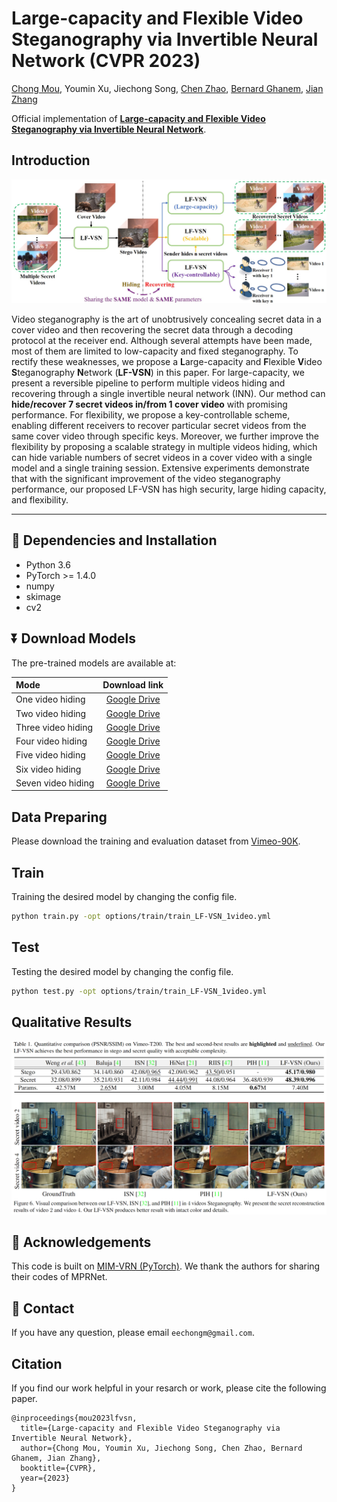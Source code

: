 # Large-capacity and Flexible Video Steganography via Invertible Neural Network (CVPR 2023)
[Chong Mou](https://scholar.google.com.hk/citations?user=SYQoDk0AAAAJ&hl=en), Youmin Xu, Jiechong Song, [Chen Zhao](https://scholar.google.com/citations?hl=zh-CN&user=dUWdX5EAAAAJ), [Bernard Ghanem](https://www.bernardghanem.com/), [Jian Zhang](https://jianzhang.tech/)

Official implementation of **[Large-capacity and Flexible Video Steganography via Invertible Neural Network]()**.

## **Introduction**
<p align="center">
  <img src="assets/overview.PNG">
</p>

<!-- <div align="center"> -->
Video steganography is the art of unobtrusively concealing secret data in a cover video and then recovering the secret data through a decoding protocol at the receiver end. Although several attempts have been made, most of them are limited to low-capacity and fixed steganography. To rectify these weaknesses, we propose a **L**arge-capacity and **F**lexible **V**ideo **S**teganography **N**etwork (**LF-VSN**) in this paper. For large-capacity, we present a reversible pipeline to perform multiple videos hiding and recovering through a single invertible neural network (INN). Our method can **hide/recover 7 secret videos in/from 1 cover video** with promising performance. For flexibility, we propose a key-controllable scheme, enabling different receivers to recover particular secret videos from the same cover video through specific keys. Moreover, we further improve the flexibility by proposing a scalable strategy in multiple videos hiding, which can hide variable numbers of secret videos in a cover video with a single model and a single training session. Extensive experiments demonstrate that with the significant improvement of the video steganography performance, our proposed LF-VSN has high security, large hiding capacity, and flexibility.

---

<!-- ## **🔥🔥🔥 Demo**
<p align="center">
  <img src="assets/steganography.gif">
</p> -->

## 🔧 **Dependencies and Installation**
- Python 3.6
- PyTorch >= 1.4.0
- numpy
- skimage
- cv2  

## ⏬ **Download Models**

The pre-trained models are available at:
<!-- <div align="center"> -->

| Mode       |         Download link                     | 
| :------------------- | :--------------------------------------------: |
| One video hiding        |       [Google Drive](https://drive.google.com/file/d/1aEMZaigkMd2NUNXnOu2r0oa5IuLPCtTh/view?usp=share_link)                     | 
| Two video hiding        |       [Google Drive](https://drive.google.com/file/d/1Yd7tK9Y-J4fkXoL-5u8VifEVsW7OmZN0/view?usp=share_link)                     | 
| Three video hiding        |       [Google Drive](https://drive.google.com/file/d/1oeDDzkYMZ6tKpPnIUwSI2v_Rbn7vLQJo/view?usp=share_link)                     | 
| Four video hiding        |       [Google Drive](https://drive.google.com/file/d/1kyMKdfAG_gq6ArWChv6ZMLBsqT-QpS9j/view?usp=share_link)                     | 
| Five video hiding        |       [Google Drive](https://drive.google.com/file/d/1OlTL6_ZgsThPeYfxbpGrGvNoaisqThq2/view?usp=share_link)                     | 
| Six video hiding        |       [Google Drive](https://drive.google.com/file/d/1dr-ZIL-VP0ol4fRO7bGZYQoxRetA-GXW/view?usp=share_link)                     | 
| Seven video hiding        |       [Google Drive](https://drive.google.com/file/d/178cqpz_vS-mPlYwLuZP2qFc7pV7vrXrr/view?usp=share_link)                     | 

## **Data Preparing**
Please download the training and evaluation dataset from [Vimeo-90K](http://toflow.csail.mit.edu/).

## **Train**

Training the desired model by changing the config file.

```bash
python train.py -opt options/train/train_LF-VSN_1video.yml
```

## **Test**

Testing the desired model by changing the config file.

```bash
python test.py -opt options/train/train_LF-VSN_1video.yml
```

## **Qualitative Results**
<p align="center">
  <img src="assets/performance.PNG">
</p>

## 🤗 **Acknowledgements**
This code is built on [MIM-VRN (PyTorch)](https://github.com/ding3820/MIMO-VRN). We thank the authors for sharing their codes of MPRNet.

## :e-mail: Contact

If you have any question, please email `eechongm@gmail.com`.

## **Citation**

If you find our work helpful in your resarch or work, please cite the following paper.
```
@inproceedings{mou2023lfvsn,
  title={Large-capacity and Flexible Video Steganography via Invertible Neural Network},
  author={Chong Mou, Youmin Xu, Jiechong Song, Chen Zhao, Bernard Ghanem, Jian Zhang},
  booktitle={CVPR},
  year={2023}
}
```

